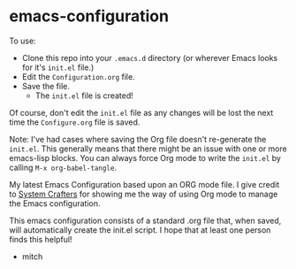 # emacs-configuration

To use:
* Clone this repo into your `.emacs.d` directory (or wherever Emacs looks for it's `init.el` file.)
* Edit the `Configuration.org` file.
* Save the file.
  * The `init.el` file is created!

Of course, don't edit the `init.el` file as any changes will be lost the next time the `Configure.org` file is saved.

Note: I've had cases where saving the Org file doesn't re-generate the `init.el`. This generally means that there might be an issue with one or more emacs-lisp blocks. You can always force Org mode to write the `init.el` by calling `M-x org-babel-tangle`.

My latest Emacs Configuration based upon an ORG mode file. I give credit to [System Crafters](https://systemcrafters.net) for showing me the way of using Org mode to manage the Emacs configuration.

This emacs configuration consists of a standard .org file that, when saved, will automatically create the init.el script.
I hope that at least one person finds this helpful!

- mitch

